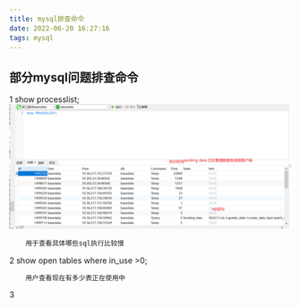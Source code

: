 ```yaml
---
title: mysql排查命令
date: 2022-06-20 16:27:16
tags: mysql
---
```

## 部分mysql问题排查命令
 1 show processlist;
![](../../static/mysql/show.png)
```xml
    用于查看具体哪些sql执行比较慢 
```

2 show open tables where in_use >0;
```xml
    用户查看现在有多少表正在使用中

````

3 
